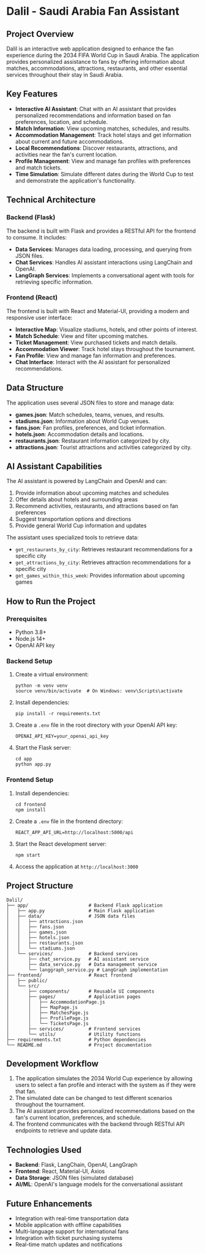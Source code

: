 # Dalil - Saudi Arabia Fan Assistant

## Project Overview

Dalil is an interactive web application designed to enhance the fan experience during the 2034 FIFA World Cup in Saudi Arabia. The application provides personalized assistance to fans by offering information about matches, accommodations, attractions, restaurants, and other essential services throughout their stay in Saudi Arabia.

## Key Features

- **Interactive AI Assistant**: Chat with an AI assistant that provides personalized recommendations and information based on fan preferences, location, and schedule.
- **Match Information**: View upcoming matches, schedules, and results.
- **Accommodation Management**: Track hotel stays and get information about current and future accommodations.
- **Local Recommendations**: Discover restaurants, attractions, and activities near the fan's current location.
- **Profile Management**: View and manage fan profiles with preferences and match tickets.
- **Time Simulation**: Simulate different dates during the World Cup to test and demonstrate the application's functionality.

## Technical Architecture

### Backend (Flask)

The backend is built with Flask and provides a RESTful API for the frontend to consume. It includes:

- **Data Services**: Manages data loading, processing, and querying from JSON files.
- **Chat Services**: Handles AI assistant interactions using LangChain and OpenAI.
- **LangGraph Services**: Implements a conversational agent with tools for retrieving specific information.

### Frontend (React)

The frontend is built with React and Material-UI, providing a modern and responsive user interface:

- **Interactive Map**: Visualize stadiums, hotels, and other points of interest.
- **Match Schedule**: View and filter upcoming matches.
- **Ticket Management**: View purchased tickets and match details.
- **Accommodation Viewer**: Track hotel stays throughout the tournament.
- **Fan Profile**: View and manage fan information and preferences.
- **Chat Interface**: Interact with the AI assistant for personalized recommendations.

## Data Structure

The application uses several JSON files to store and manage data:

- **games.json**: Match schedules, teams, venues, and results.
- **stadiums.json**: Information about World Cup venues.
- **fans.json**: Fan profiles, preferences, and ticket information.
- **hotels.json**: Accommodation details and locations.
- **restaurants.json**: Restaurant information categorized by city.
- **attractions.json**: Tourist attractions and activities categorized by city.

## AI Assistant Capabilities

The AI assistant is powered by LangChain and OpenAI and can:

1. Provide information about upcoming matches and schedules
2. Offer details about hotels and surrounding areas
3. Recommend activities, restaurants, and attractions based on fan preferences
4. Suggest transportation options and directions
5. Provide general World Cup information and updates

The assistant uses specialized tools to retrieve data:
- `get_restaurants_by_city`: Retrieves restaurant recommendations for a specific city
- `get_attractions_by_city`: Retrieves attraction recommendations for a specific city
- `get_games_within_this_week`: Provides information about upcoming games

## How to Run the Project

### Prerequisites

- Python 3.8+
- Node.js 14+
- OpenAI API key

### Backend Setup

1. Create a virtual environment:
   ```
   python -m venv venv
   source venv/bin/activate  # On Windows: venv\Scripts\activate
   ```

2. Install dependencies:
   ```
   pip install -r requirements.txt
   ```

3. Create a `.env` file in the root directory with your OpenAI API key:
   ```
   OPENAI_API_KEY=your_openai_api_key
   ```

4. Start the Flask server:
   ```
   cd app
   python app.py
   ```

### Frontend Setup

1. Install dependencies:
   ```
   cd frontend
   npm install
   ```

2. Create a `.env` file in the frontend directory:
   ```
   REACT_APP_API_URL=http://localhost:5000/api
   ```

3. Start the React development server:
   ```
   npm start
   ```

4. Access the application at `http://localhost:3000`

## Project Structure

```
Dalil/
├── app/                      # Backend Flask application
│   ├── app.py                # Main Flask application
│   ├── data/                 # JSON data files
│   │   ├── attractions.json
│   │   ├── fans.json
│   │   ├── games.json
│   │   ├── hotels.json
│   │   ├── restaurants.json
│   │   └── stadiums.json
│   └── services/             # Backend services
│       ├── chat_service.py   # AI assistant service
│       ├── data_service.py   # Data management service
│       └── langgraph_service.py # LangGraph implementation
├── frontend/                 # React frontend
│   ├── public/
│   └── src/
│       ├── components/       # Reusable UI components
│       ├── pages/            # Application pages
│       │   ├── AccommodationPage.js
│       │   ├── MapPage.js
│       │   ├── MatchesPage.js
│       │   ├── ProfilePage.js
│       │   └── TicketsPage.js
│       ├── services/         # Frontend services
│       └── utils/            # Utility functions
├── requirements.txt          # Python dependencies
└── README.md                 # Project documentation
```

## Development Workflow

1. The application simulates the 2034 World Cup experience by allowing users to select a fan profile and interact with the system as if they were that fan.
2. The simulated date can be changed to test different scenarios throughout the tournament.
3. The AI assistant provides personalized recommendations based on the fan's current location, preferences, and schedule.
4. The frontend communicates with the backend through RESTful API endpoints to retrieve and update data.

## Technologies Used

- **Backend**: Flask, LangChain, OpenAI, LangGraph
- **Frontend**: React, Material-UI, Axios
- **Data Storage**: JSON files (simulated database)
- **AI/ML**: OpenAI's language models for the conversational assistant

## Future Enhancements

- Integration with real-time transportation data
- Mobile application with offline capabilities
- Multi-language support for international fans
- Integration with ticket purchasing systems
- Real-time match updates and notifications
